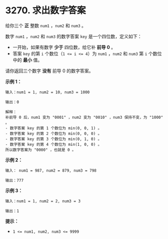 # 3270. 求出数字答案

给你三个 **正** 整数 `num1` ，`num2` 和 `num3` 。

数字 `num1` ，`num2` 和 `num3` 的数字答案 `key` 是一个四位数，定义如下：

- 一开始，如果有数字 **少于** 四位数，给它补 **前导 0** 。
- 答案 `key` 的第 `i` 个数位（`1 <= i <= 4`）为 `num1` ，`num2` 和 `num3` 第 `i` 个数位中的 **最小** 值。

请你返回三个数字 **没有** 前导 0 的数字答案。

**示例 1：**

```()
输入：num1 = 1, num2 = 10, num3 = 1000

输出：0

解释：
补前导 0 后，num1 变为 "0001" ，num2 变为 "0010" ，num3 保持不变，为 "1000" 。
- 数字答案 key 的第 1 个数位为 min(0, 0, 1) 。
- 数字答案 key 的第 2 个数位为 min(0, 0, 0) 。
- 数字答案 key 的第 3 个数位为 min(0, 1, 0) 。
- 数字答案 key 的第 4 个数位为 min(1, 0, 0) 。
所以数字答案为 "0000" ，也就是 0 。
```

**示例 2：**

```()
输入： num1 = 987, num2 = 879, num3 = 798

输出：777
```

**示例 3：**

```()
输入：num1 = 1, num2 = 2, num3 = 3

输出：1
```

**提示：**

- `1 <= num1, num2, num3 <= 9999`
